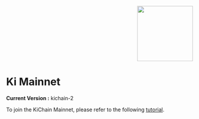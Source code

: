 <p align="right">
    <img width=150px src="https://wallet-testnet.blockchain.ki/static/img/icons/ki-chain.png" />
</p>

# Ki Mainnet
**Current Version :** kichain-2

To join the KiChain Mainnet, please refer to the following [tutorial](https://github.com/KiFoundation/ki-networks/blob/v0.1/Mainnet/kichain-2/README.md).
